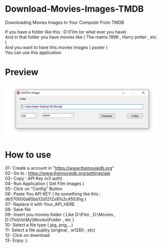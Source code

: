 # Download-Movies-Images-TMDB
Downloading Movies Images In Your Computer From TMDB    
    
If you have a folder like this : D:\Film (or what ever you have)       
And in that folder you have movies like ( The matrix 1999 , Harry potter , etc )     
And you want to have this movies images ( poster )    
You can use this application    

# Preview
![alt text](https://github.com/mhasanjb/Download-Movies-Images-TMDB/blob/master/Preview.png  "(Preview)Get Film Images - By M.Hasan Jabbari")

# How to use
01- Create a account in "https://www.themoviedb.org"    
02- Go to : https://www.themoviedb.org/settings/api  
03- Copy : API Key (v3 auth)    
04- Run Application ( Get Film Images )    
05- Click on "Config" Button    
06- Paste You API KEY ( Its something like this : db570000a85bb12d1212x81s2c4553hg )    
07- Replace it with Your_API_HERE    
08- Save file    
09- Insert you movies folder ( Like D:\Film , D:\Movies , D:\This\Is\My\Movies\Folder , etc )    
10- Select a file type (.jpg,.png,...)        
11- Select a file quality (original , w1280 , etc)    
12- Click on download    
13- Enjoy :)
